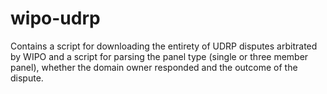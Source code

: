 # wipo-udrp

Contains a script for downloading the entirety of UDRP disputes arbitrated by WIPO and a script for parsing the panel type (single or three member panel), whether the domain owner responded and the outcome of the dispute.